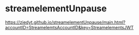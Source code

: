 # streamelementUnpause

https://ziedyt.github.io/streamelementUnpause/main.html?accountID=StreamelemtsAccountID&key=StreamelementsJWT
